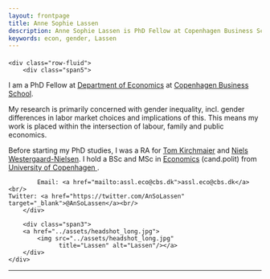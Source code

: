 ```yaml
---
layout: frontpage
title: Anne Sophie Lassen
description: Anne Sophie Lassen is PhD Fellow at Copenhagen Business School.
keywords: econ, gender, Lassen
---
```


<div class="container">
<h4></h4>

    <div class="row-fluid">
        <div class="span5">
I am a PhD Fellow at <a href="https://www.cbs.dk/en/research/departments-and-centres/department-of-economics/">Department of Economics</a> at <a href="https://www.cbs.dk/en/">Copenhagen Business School</a>.

My research is primarily concerned with gender inequality, incl. gender differences in labor market choices and implications of this.
This means my work is placed within the intersection of labour, family and public economics. 

Before starting my PhD studies, I was a RA for <a href="https://sites.google.com/site/tomkirchmaier/home"> Tom Kirchmaier</a> and <a href="https://www.cbs.dk/en/research/departments-and-centres/department-of-accounting/staff/nwnacc/">Niels Westergaard-Nielsen</a>. 
I hold a BSc 
and MSc in <a href="https://www.economics.ku.dk/"> Economics</a> (cand.polit) from <a href="https://www.ku.dk/english/"> University of Copenhagen </a>.


            Email: <a href="mailto:assl.eco@cbs.dk">assl.eco@cbs.dk</a><br/>
	Twitter: <a href="https://twitter.com/AnSoLassen" target="_blank">@AnSoLassen</a><br/>
        </div>

        <div class="span3">
        <a href="../assets/headshot_long.jpg">
            <img src="../assets/headshot_long.jpg"
                  title="Lassen" alt="Lassen"/></a>
        </div>
    </div>
</div>




---




